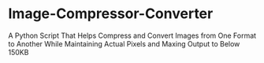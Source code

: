 # Image-Compressor-Converter
A Python Script That Helps Compress and Convert Images from One Format to Another While Maintaining Actual Pixels and Maxing Output to Below 150KB
